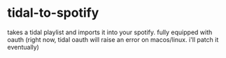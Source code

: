 # tidal-to-spotify

takes a tidal playlist and imports it into your spotify. fully equipped with oauth (right now, tidal oauth will raise an error on macos/linux. i'll patch it eventually)

